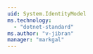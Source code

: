 ```yaml
---
uid: System.IdentityModel
ms.technology: 
  - "dotnet-standard"
ms.author: "v-jibran"
manager: "markgal"
---
```

